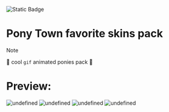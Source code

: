 ![Static Badge](https://img.shields.io/badge/communicationnode-communicationnode) 

# Pony Town favorite skins pack

> [!NOTE]
> :open_file_folder: cool ```gif``` animated ponies pack :open_file_folder:


# Preview:
<img src="pony-nft/pos-main-bench/pack 1/pony-town-Phlegethon-trot-blinking-padded-4x.gif" alt="undefined" /> <img src="pony-nft/pos-main-bench/pack 1/pony-town-ВЕК-ВАК-trot-blinking-padded-4x.gif" alt="undefined" /> <img src="pony-nft/pos-main-bench/pack 2/pony-town-KEYGEN-trot-blinking-padded-4x.gif" alt="undefined" /> <img src="pony-nft/pos-main-bench/pack 3/pony-town-Core i7 2670QM-trot-blinking-padded-4x.gif" alt="undefined" />